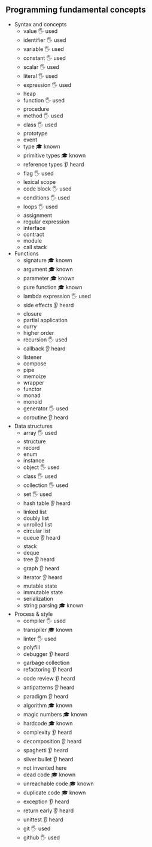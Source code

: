 ## Programming fundamental concepts

- Syntax and concepts
  - value 🖐️ used
  - identifier 🖐️ used
  - variable 🖐️ used
  - constant 🖐️ used
  - scalar 🖐️ used
  - literal 🖐️ used
  - expression 🖐️ used
  - heap
  - function 🖐️ used
  - procedure
  - method 🖐️ used
  - class 🖐️ used
  - prototype
  - event
  - type 🎓 known
  - primitive types 🎓 known
  - reference types 👂 heard
  - flag 🖐️ used
  - lexical scope
  - code block 🖐️ used
  - conditions 🖐️ used
  - loops 🖐️ used
  - assignment
  - regular expression
  - interface
  - contract
  - module
  - call stack
- Functions
  - signature 🎓 known
  - argument 🎓 known
  - parameter 🎓 known
  - pure function 🎓 known
  - lambda expression 🖐️ used
  - side effects 👂 heard
  - closure
  - partial application
  - curry
  - higher order
  - recursion 🖐️ used
  - callback 👂 heard
  - listener
  - compose
  - pipe
  - memoize
  - wrapper
  - functor
  - monad
  - monoid
  - generator 🖐️ used
  - coroutine 👂 heard
- Data structures
  - array 🖐️ used
  - structure
  - record
  - enum
  - instance
  - object 🖐️ used
  - class 🖐️ used
  - collection 🖐️ used
  - set 🖐️ used
  - hash table 👂 heard
  - linked list
  - doubly list
  - unrolled list
  - circular list
  - queue 👂 heard
  - stack
  - deque
  - tree 👂 heard
  - graph 👂 heard
  - iterator 👂 heard
  - mutable state
  - immutable state
  - serialization
  - string parsing 🎓 known
- Process & style
  - compiler 🖐️ used
  - transpiler 🎓 known
  - linter 🖐️ used
  - polyfill
  - debugger 👂 heard
  - garbage collection
  - refactoring 👂 heard
  - code review 👂 heard
  - antipatterns 👂 heard
  - paradigm 👂 heard
  - algorithm 🎓 known
  - magic numbers 🎓 known
  - hardcode 🎓 known
  - complexity 👂 heard
  - decomposition 👂 heard
  - spaghetti 👂 heard
  - silver bullet 👂 heard
  - not invented here 
  - dead code 🎓 known
  - unreachable code 🎓 known
  - duplicate code 🎓 known
  - exception 👂 heard
  - return early 👂 heard
  - unittest 👂 heard
  - git 🖐️ used
  - github 🖐️ used
